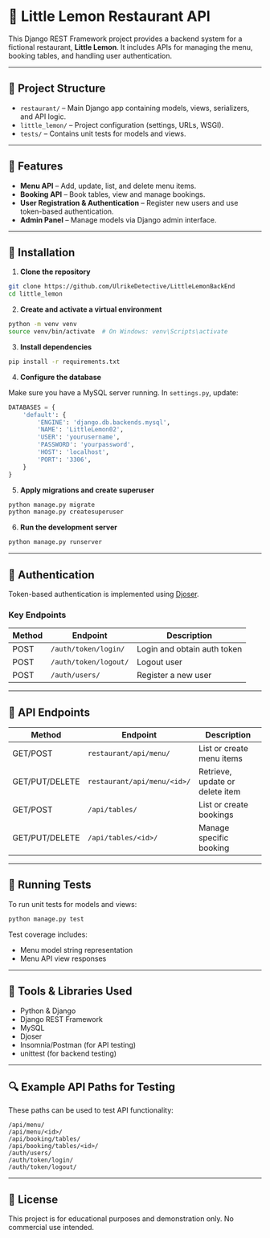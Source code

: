 
# 🍋 Little Lemon Restaurant API

This Django REST Framework project provides a backend system for a fictional restaurant, **Little Lemon**. It includes APIs for managing the menu, booking tables, and handling user authentication.

---

## 📁 Project Structure

- `restaurant/` – Main Django app containing models, views, serializers, and API logic.
- `little_lemon/` – Project configuration (settings, URLs, WSGI).
- `tests/` – Contains unit tests for models and views.

---

## 🚀 Features

- **Menu API** – Add, update, list, and delete menu items.
- **Booking API** – Book tables, view and manage bookings.
- **User Registration & Authentication** – Register new users and use token-based authentication.
- **Admin Panel** – Manage models via Django admin interface.

---

## 🔧 Installation

1. **Clone the repository**

```bash
git clone https://github.com/UlrikeDetective/LittleLemonBackEnd
cd little_lemon
```

2. **Create and activate a virtual environment**

```bash
python -m venv venv
source venv/bin/activate  # On Windows: venv\Scripts\activate
```

3. **Install dependencies**

```bash
pip install -r requirements.txt
```

4. **Configure the database**

Make sure you have a MySQL server running. In `settings.py`, update:

```python
DATABASES = {
    'default': {
        'ENGINE': 'django.db.backends.mysql',
        'NAME': 'LittleLemon02',
        'USER': 'yourusername',
        'PASSWORD': 'yourpassword',
        'HOST': 'localhost',
        'PORT': '3306',
    }
}
```

5. **Apply migrations and create superuser**

```bash
python manage.py migrate
python manage.py createsuperuser
```

6. **Run the development server**

```bash
python manage.py runserver
```

---

## 🔐 Authentication

Token-based authentication is implemented using [Djoser](https://djoser.readthedocs.io/en/latest/).

### Key Endpoints

| Method | Endpoint                 | Description                        |
|--------|--------------------------|------------------------------------|
| POST   | `/auth/token/login/`     | Login and obtain auth token        |
| POST   | `/auth/token/logout/`    | Logout user                        |
| POST   | `/auth/users/`           | Register a new user                |

---

## 📡 API Endpoints

| Method        | Endpoint                      | Description                          |
|---------------|-------------------------------|--------------------------------------|
| GET/POST      | `restaurant/api/menu/`                  | List or create menu items            |
| GET/PUT/DELETE| `restaurant/api/menu/<id>/`             | Retrieve, update or delete item      |
| GET/POST      | `/api/tables/`        | List or create bookings              |
| GET/PUT/DELETE| `/api/tables/<id>/`   | Manage specific booking              |

---

## 🧪 Running Tests

To run unit tests for models and views:

```bash
python manage.py test
```

Test coverage includes:
- Menu model string representation
- Menu API view responses

---

## 🧰 Tools & Libraries Used

- Python & Django
- Django REST Framework
- MySQL
- Djoser
- Insomnia/Postman (for API testing)
- unittest (for backend testing)

---

## 🔍 Example API Paths for Testing

These paths can be used to test API functionality:

```
/api/menu/
/api/menu/<id>/
/api/booking/tables/
/api/booking/tables/<id>/
/auth/users/
/auth/token/login/
/auth/token/logout/
```

---

## 📝 License

This project is for educational purposes and demonstration only. No commercial use intended.
